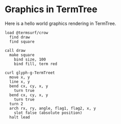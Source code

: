 # Graphics in TermTree

Here is a hello world graphics rendering in TermTree.

```
load @termsurf/crow
  find draw
  find square

call draw
  make square
    bind size, 100
    bind fill, term red
```

```
curl glyph-g-TermTreet
  move x, y
  line x, y
  bend cx, cy, x, y
    turn true
  bend cx, cy, x, y
    turn true
  turn 2
  arch rx, ry, angle, flag1, flag2, x, y
    slot false (absolute position)
  halt lead
```
